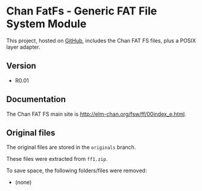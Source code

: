 # Chan FatFs - Generic FAT File System Module

This project, hosted on [GitHub](https://github.com/xpacks),
includes the Chan FAT FS files, plus a POSIX layer adapter.

## Version

* R0.01

## Documentation

The Chan FAT FS main site is
http://elm-chan.org/fsw/ff/00index_e.html.

## Original files

The original files are stored in the `originals` branch.

These files were extracted from `ff1.zip`.

To save space, the following folders/files were removed:

* (none)

